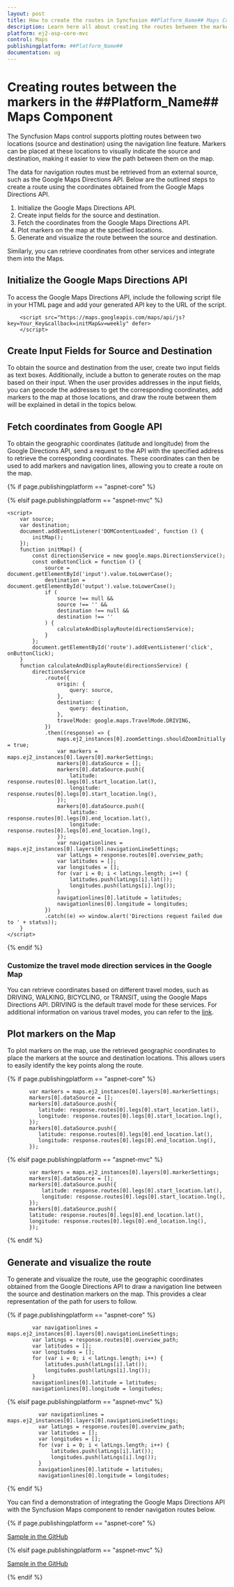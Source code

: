 ```yaml
---
layout: post
title: How to create the routes in Syncfusion ##Platform_Name## Maps Component
description: Learn here all about creating the routes between the markers in Syncfusion ##Platform_Name## Maps component of Syncfusion Essential JS 2 and more.
platform: ej2-asp-core-mvc
control: Maps
publishingplatform: ##Platform_Name##
documentation: ug
---
```


# Creating routes between the markers in the ##Platform_Name## Maps Component

The Syncfusion Maps control supports plotting routes between two locations (source and destination) using the navigation line feature. Markers can be placed at these locations to visually indicate the source and destination, making it easier to view the path between them on the map.

The data for navigation routes must be retrieved from an external source, such as the Google Maps Directions API. Below are the outlined steps to create a route using the coordinates obtained from the Google Maps Directions API.

1. Initialize the Google Maps Directions API.
2. Create input fields for the source and destination.
3. Fetch the coordinates from the Google Maps Directions API.
4. Plot markers on the map at the specified locations.
5. Generate and visualize the route between the source and destination.

Similarly, you can retrieve coordinates from other services and integrate them into the Maps.

## Initialize the Google Maps Directions API

To access the Google Maps Directions API, include the following script file in your HTML page and add your generated API key to the URL of the script.

```
    <script src="https://maps.googleapis.com/maps/api/js?key=Your_Key&callback=initMap&v=weekly" defer>
    </script>

```

## Create Input Fields for Source and Destination

To obtain the source and destination from the user, create two input fields as text boxes. Additionally, include a button to generate routes on the map based on their input. When the user provides addresses in the input fields, you can geocode the addresses to get the corresponding coordinates, add markers to the map at those locations, and draw the route between them will be explained in detail in the topics below.

## Fetch coordinates from Google API

To obtain the geographic coordinates (latitude and longitude) from the Google Directions API, send a request to the API with the specified address to retrieve the corresponding coordinates. These coordinates can then be used to add markers and navigation lines, allowing you to create a route on the map.

{% if page.publishingplatform == "aspnet-core" %}

<script>
    var source;
    var destination;
    document.addEventListener('DOMContentLoaded', function () {
        initMap();
    });
    function initMap() {
        const directionsService = new google.maps.DirectionsService();
        const onButtonClick = function () {
            source = document.getElementById('input').value.toLowerCase();
            destination = document.getElementById('output').value.toLowerCase();
            if (
                source !== null &&
                source !== '' &&
                destination !== null &&
                destination !== ''
            ) {
                calculateAndDisplayRoute(directionsService);
            }
        };
        document.getElementById('route').addEventListener('click', onButtonClick);
    }
    function calculateAndDisplayRoute(directionsService) {
        directionsService
            .route({
                origin: {
                    query: source,
                },
                destination: {
                    query: destination,
                },
                travelMode: google.maps.TravelMode.DRIVING,
            })
            .then((response) => {
                maps.ej2_instances[0].zoomSettings.shouldZoomInitially = true;
                var markers = maps.ej2_instances[0].layers[0].markerSettings;
                markers[0].dataSource = [];
                markers[0].dataSource.push({
                    latitude: response.routes[0].legs[0].start_location.lat(),
                    longitude: response.routes[0].legs[0].start_location.lng(),
                });
                markers[0].dataSource.push({
                    latitude: response.routes[0].legs[0].end_location.lat(),
                    longitude: response.routes[0].legs[0].end_location.lng(),
                });
                var navigationlines = maps.ej2_instances[0].layers[0].navigationLineSettings;
                var latLngs = response.routes[0].overview_path;
                var latitudes = [];
                var longitudes = [];
                for (var i = 0; i < latLngs.length; i++) {
                    latitudes.push(latLngs[i].lat());
                    longitudes.push(latLngs[i].lng());
                }
                navigationlines[0].latitude = latitudes;
                navigationlines[0].longitude = longitudes;
            })
            .catch((e) => window.alert('Directions request failed due to ' + status));
    }
</script>

{% elsif page.publishingplatform == "aspnet-mvc" %}

```
<script>
    var source;
    var destination;
    document.addEventListener('DOMContentLoaded', function () {
        initMap();
    });
    function initMap() {
        const directionsService = new google.maps.DirectionsService();
        const onButtonClick = function () {
            source = document.getElementById('input').value.toLowerCase();
            destination = document.getElementById('output').value.toLowerCase();
            if (
                source !== null &&
                source !== '' &&
                destination !== null &&
                destination !== ''
            ) {
                calculateAndDisplayRoute(directionsService);
            }
        };
        document.getElementById('route').addEventListener('click', onButtonClick);
    }
    function calculateAndDisplayRoute(directionsService) {
        directionsService
            .route({
                origin: {
                    query: source,
                },
                destination: {
                    query: destination,
                },
                travelMode: google.maps.TravelMode.DRIVING,
            })
            .then((response) => {
                maps.ej2_instances[0].zoomSettings.shouldZoomInitially = true;
                var markers = maps.ej2_instances[0].layers[0].markerSettings;
                markers[0].dataSource = [];
                markers[0].dataSource.push({
                    latitude: response.routes[0].legs[0].start_location.lat(),
                    longitude: response.routes[0].legs[0].start_location.lng(),
                });
                markers[0].dataSource.push({
                    latitude: response.routes[0].legs[0].end_location.lat(),
                    longitude: response.routes[0].legs[0].end_location.lng(),
                });
                var navigationlines = maps.ej2_instances[0].layers[0].navigationLineSettings;
                var latLngs = response.routes[0].overview_path;
                var latitudes = [];
                var longitudes = [];
                for (var i = 0; i < latLngs.length; i++) {
                    latitudes.push(latLngs[i].lat());
                    longitudes.push(latLngs[i].lng());
                }
                navigationlines[0].latitude = latitudes;
                navigationlines[0].longitude = longitudes;
            })
            .catch((e) => window.alert('Directions request failed due to ' + status));
    }
</script>
```


{% endif %}

### Customize the travel mode direction services in the Google Map

You can retrieve coordinates based on different travel modes, such as DRIVING, WALKING, BICYCLING, or TRANSIT, using the Google Maps Directions API. DRIVING is the default travel mode for these services. For additional information on various travel modes, you can refer to the [link](https://developers.google.com/maps/documentation/javascript/directions#TravelModes).

## Plot markers on the Map

To plot markers on the map, use the retrieved geographic coordinates to place the markers at the source and destination locations. This allows users to easily identify the key points along the route.

{% if page.publishingplatform == "aspnet-core" %}

```
       var markers = maps.ej2_instances[0].layers[0].markerSettings;
       markers[0].dataSource = [];
       markers[0].dataSource.push({
          latitude: response.routes[0].legs[0].start_location.lat(),
          longitude: response.routes[0].legs[0].start_location.lng(),
       });
       markers[0].dataSource.push({
          latitude: response.routes[0].legs[0].end_location.lat(),
          longitude: response.routes[0].legs[0].end_location.lng(),
       });
```

{% elsif page.publishingplatform == "aspnet-mvc" %}

```
       var markers = maps.ej2_instances[0].layers[0].markerSettings;
       markers[0].dataSource = [];
       markers[0].dataSource.push({
           latitude: response.routes[0].legs[0].start_location.lat(),
           longitude: response.routes[0].legs[0].start_location.lng(),
       });
       markers[0].dataSource.push({
       latitude: response.routes[0].legs[0].end_location.lat(),
       longitude: response.routes[0].legs[0].end_location.lng(),
       });
```

{% endif %}

## Generate and visualize the route

To generate and visualize the route, use the geographic coordinates obtained from the Google Directions API to draw a navigation line between the source and destination markers on the map. This provides a clear representation of the path for users to follow.

{% if page.publishingplatform == "aspnet-core" %}

```
        var navigationlines = maps.ej2_instances[0].layers[0].navigationLineSettings;
        var latLngs = response.routes[0].overview_path;
        var latitudes = [];
        var longitudes = [];
        for (var i = 0; i < latLngs.length; i++) {
            latitudes.push(latLngs[i].lat());
            longitudes.push(latLngs[i].lng());
        }
        navigationlines[0].latitude = latitudes;
        navigationlines[0].longitude = longitudes;
```

{% elsif page.publishingplatform == "aspnet-mvc" %}

```
          var navigationlines = maps.ej2_instances[0].layers[0].navigationLineSettings;
          var latLngs = response.routes[0].overview_path;
          var latitudes = [];
          var longitudes = [];
          for (var i = 0; i < latLngs.length; i++) {
              latitudes.push(latLngs[i].lat());
              longitudes.push(latLngs[i].lng());
          }
          navigationlines[0].latitude = latitudes;
          navigationlines[0].longitude = longitudes;
```

{% endif %}

You can find a demonstration of integrating the Google Maps Directions API with the Syncfusion Maps component to render navigation routes below.

{% if page.publishingplatform == "aspnet-core" %}

[Sample in the GitHub](https://github.com/SyncfusionExamples/How-to-create-a-route-between-the-markers-on-the-Core-Maps-from-the-external-source/tree/master)

{% elsif page.publishingplatform == "aspnet-mvc" %}

[Sample in the GitHub](https://github.com/SyncfusionExamples/How-to-create-a-route-between-the-markers-on-the-MVC-Maps-from-the-external-source/tree/master)

{% endif %}
